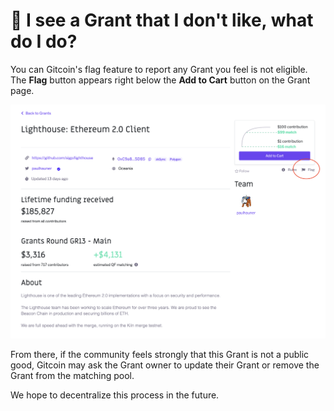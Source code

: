 # 🤨 I see a Grant that I don't like, what do I do?

You can Gitcoin's flag feature to report any Grant you feel is not eligible. The **Flag** button appears right below the **Add to Cart** button on the Grant page.

![Flagging a Grant on Gitcoin Grants](<../../.gitbook/assets/Screenshot 2022-03-24 at 14.59.35.png>)

From there, if the community feels strongly that this Grant is not a public good, Gitcoin may ask the Grant owner to update their Grant or remove the Grant from the matching pool.

We hope to decentralize this process in the future.
